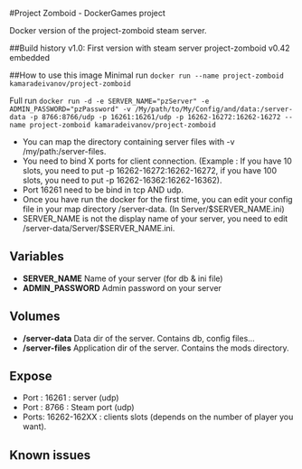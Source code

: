 #Project Zomboid - DockerGames project

Docker version of the project-zomboid steam server.

##Build history
v1.0: First version with steam server project-zomboid v0.42 embedded

##How to use this image
Minimal run
`docker run --name project-zomboid kamaradeivanov/project-zomboid`

Full run
`docker run -d -e SERVER_NAME="pzServer" -e ADMIN_PASSWORD="pzPassword" -v /My/path/to/My/Config/and/data:/server-data -p 8766:8766/udp -p 16261:16261/udp -p 16262-16272:16262-16272 --name project-zomboid kamaradeivanov/project-zomboid`

- You can map the directory containing server files with -v /my/path:/server-files.  
- You need to bind X ports for client connection. (Example : If you have 10 slots, you need to put -p 16262-16272:16262-16272, if you have 100 slots, you need to put -p 16262-16362:16262-16362).
- Port 16261 need to be bind in tcp AND udp.
- Once you have run the docker for the first time, you can edit your config file in your map directory /server-data. (In Server/$SERVER_NAME.ini)
- SERVER_NAME is not the display name of your server, you need to edit /server-data/Server/$SERVER_NAME.ini.

## Variables
+ __SERVER_NAME__
Name of your server (for db & ini file)
+ __ADMIN_PASSWORD__
Admin password on your server

## Volumes
+ __/server-data__
Data dir of the server. Contains db, config files...
+ __/server-files__
Application dir of the server. Contains the mods directory.

## Expose
+ Port : 16261 : server (udp)
+ Port :  8766 : Steam port (udp)
+ Ports: 16262-162XX : clients slots (depends on the number of player you want).

## Known issues

